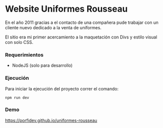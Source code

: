 # Website Uniformes Rousseau

En el año 2011 gracias a el contacto de una compañera pude trabajar con un cliente nuevo
dedicado a la venta de uniformes.

El sitio era mi primer acercamiento a la maquetación con Divs y estilo visual con solo CSS.

### Requerimientos

* NodeJS (solo para desarrollo)

### Ejecución

Para iniciar la ejecución del proyecto correr el comando:

`npm run dev`

### Demo

https://porfidev.github.io/uniformes-rousseau
